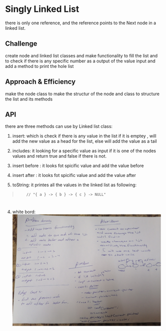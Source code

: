 # Singly Linked List
 there is only one reference, and the reference points to the Next node in a linked list.
## Challenge
create node and linked list classes and make functionality to fill the list and to check if there is any specific number as a output of the value input and add a method to print the hole list
## Approach & Efficiency
make the node class to make the structur of the node and class to structure the list and its methods 

## API
there are three methods can use by Linked list class:
1. insert: which is check if there is any value in the list if it is emptey , will add the new value as  a head for the list, else will add the value as a tail

2. includes: it looking for a specific value as input if it is one of the nodes values and return true and false if there is not.
3. insert before : it looks fot spicific value and add the value before
4. insert after : it looks fot spicific value and add the value after
5. toString: it printes all the values in the linked list as following:
>         // "{ a } -> { b } -> { c } -> NULL"
#
4. white bord:
![](./assets/linkedList.jpg)